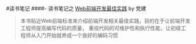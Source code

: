 #读书笔记
####- 读书笔记之 [Web前端开发最佳实践](TheBestPracticeOfWebDev/README.md) by 党建  
> 本书贴近Web前端标准来介绍前端开发相关最佳实践，目的在于让前端开发工程师提高编写代码的质量，
重视代码的可维护性和执行性能，让初级工程师从入门开始就养成一个良好的编码习惯
  